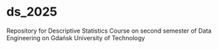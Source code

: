 # ds_2025
Repository for Descriptive Statistics Course on second semester of Data Engineering on Gdańsk University of Technology
